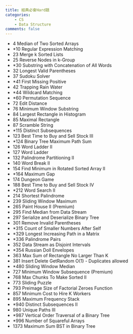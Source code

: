 ```yaml
---
title: 經典必會Hard題
categories: 
    - CS
    - Data Structure
comments: false
---
```



- 4 Median of Two Sorted Arrays
- *10 Regular Expression Matching
- 23 Merge k Sorted Lists
- 25 Reverse Nodes in k-Group 
- *30 Substring with Concatenation of All Words
- 32 Longest Valid Parentheses
- 37 Sudoku Solver
- *41 First Missing Positive
- 42 Trapping Rain Water 
- *44 Wildcard Matching
- *60 Permutation Sequence
- 72 Edit Distance
- 76 Minimum Window Substring
- 84 Largest Rectangle in Histogram
- 85 Maximal Rectangle
- 87 Scramble String
- *115 Distinct Subsequences
- 123 Best Time to Buy and Sell Stock III
- *124 Binary Tree Maximum Path Sum
- 126 Word Ladder II
- 127 Word Ladder
- 132 Palindrome Partitioning II
- 140 Word Break II
- 154 Find Minimum in Rotated Sorted Array II
- *164 Maximum Gap
- 174 Dungeon Game
- 188 Best Time to Buy and Sell Stock IV
- *212 Word Search II
- 214 Shortest Palindrome
- 239 Sliding Window Maximum
- 265 Paint House II (Premium)
- 295 Find Median from Data Stream
- 297 Serialize and Deserialize Binary Tree 
- 301 Remove Invalid Parentheses
- *315 Count of Smaller Numbers After Self
- *329 Longest Increasing Path in a Matrix
- *336 Palindrome Pairs
- 352 Data Stream as Disjoint Intervals
- *354 Russian Doll Envelopes
- 363 Max Sum of Rectangle No Larger Than K
- 381 Insert Delete GetRandom O(1) - Duplicates allowed
- *480 Sliding Window Median
- 727 Minimum Window Subsequence (Premium)
- 768 Max Chunks To Make Sorted II
- 773 Sliding Puzzle
- 793 Preimage Size of Factorial Zeroes Function
- 857 Minimum Cost to Hire K Workers
- 895 Maximum Frequency Stack
- *940 Distinct Subsequences II
- 980 Unique Paths III
- *987 Vertical Order Traversal of a Binary Tree
- *996 Number of Squareful Arrays
- 1373 Maximum Sum BST in Binary Tree

